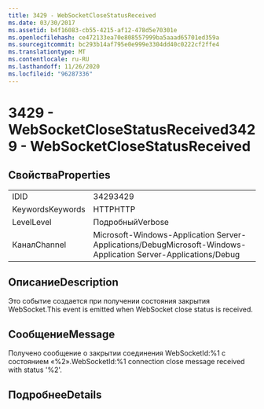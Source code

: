 ```yaml
---
title: 3429 - WebSocketCloseStatusReceived
ms.date: 03/30/2017
ms.assetid: b4f16083-cb55-4215-af12-478d5e70301e
ms.openlocfilehash: ce472133ea70e808557999ba5aaad65701ed359a
ms.sourcegitcommit: bc293b14af795e0e999e3304dd40c0222cf2ffe4
ms.translationtype: MT
ms.contentlocale: ru-RU
ms.lasthandoff: 11/26/2020
ms.locfileid: "96287336"
---
```

# <a name="3429---websocketclosestatusreceived"></a><span data-ttu-id="fcb5c-102">3429 - WebSocketCloseStatusReceived</span><span class="sxs-lookup"><span data-stu-id="fcb5c-102">3429 - WebSocketCloseStatusReceived</span></span>

## <a name="properties"></a><span data-ttu-id="fcb5c-103">Свойства</span><span class="sxs-lookup"><span data-stu-id="fcb5c-103">Properties</span></span>  
  
|||  
|-|-|  
|<span data-ttu-id="fcb5c-104">ID</span><span class="sxs-lookup"><span data-stu-id="fcb5c-104">ID</span></span>|<span data-ttu-id="fcb5c-105">3429</span><span class="sxs-lookup"><span data-stu-id="fcb5c-105">3429</span></span>|  
|<span data-ttu-id="fcb5c-106">Keywords</span><span class="sxs-lookup"><span data-stu-id="fcb5c-106">Keywords</span></span>|<span data-ttu-id="fcb5c-107">HTTP</span><span class="sxs-lookup"><span data-stu-id="fcb5c-107">HTTP</span></span>|  
|<span data-ttu-id="fcb5c-108">Level</span><span class="sxs-lookup"><span data-stu-id="fcb5c-108">Level</span></span>|<span data-ttu-id="fcb5c-109">Подробный</span><span class="sxs-lookup"><span data-stu-id="fcb5c-109">Verbose</span></span>|  
|<span data-ttu-id="fcb5c-110">Канал</span><span class="sxs-lookup"><span data-stu-id="fcb5c-110">Channel</span></span>|<span data-ttu-id="fcb5c-111">Microsoft-Windows-Application Server-Applications/Debug</span><span class="sxs-lookup"><span data-stu-id="fcb5c-111">Microsoft-Windows-Application Server-Applications/Debug</span></span>|  
  
## <a name="description"></a><span data-ttu-id="fcb5c-112">Описание</span><span class="sxs-lookup"><span data-stu-id="fcb5c-112">Description</span></span>  

 <span data-ttu-id="fcb5c-113">Это событие создается при получении состояния закрытия WebSocket.</span><span class="sxs-lookup"><span data-stu-id="fcb5c-113">This event is emitted when WebSocket close status is received.</span></span>  
  
## <a name="message"></a><span data-ttu-id="fcb5c-114">Сообщение</span><span class="sxs-lookup"><span data-stu-id="fcb5c-114">Message</span></span>  

 <span data-ttu-id="fcb5c-115">Получено сообщение о закрытии соединения WebSocketId:%1 с состоянием «%2».</span><span class="sxs-lookup"><span data-stu-id="fcb5c-115">WebSocketId:%1 connection close message received with status '%2'.</span></span>  
  
## <a name="details"></a><span data-ttu-id="fcb5c-116">Подробнее</span><span class="sxs-lookup"><span data-stu-id="fcb5c-116">Details</span></span>
